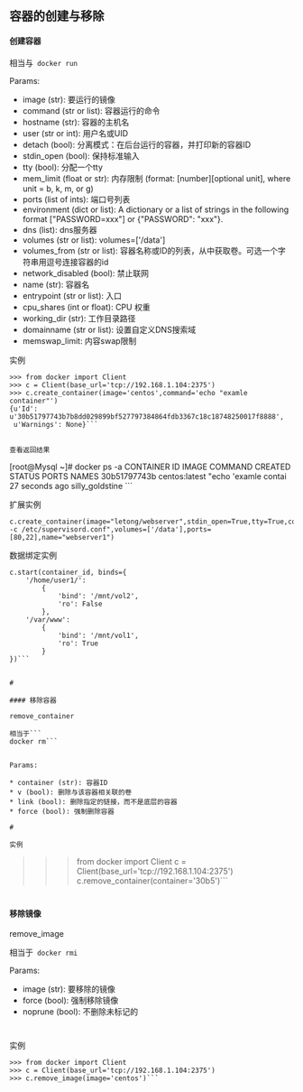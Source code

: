 ## 容器的创建与移除

#### 创建容器

相当与```
docker run```



Params:

* image (str): 要运行的镜像
* command (str or list): 容器运行的命令
* hostname (str): 容器的主机名
* user (str or int): 用户名或UID
* detach (bool): 分离模式：在后台运行的容器，并打印新的容器ID
* stdin_open (bool): 保持标准输入
* tty (bool): 分配一个tty
* mem_limit (float or str): 内存限制 (format: [number][optional unit], where unit = b, k, m, or g)
* ports (list of ints): 端口号列表
* environment (dict or list): A dictionary or a list of strings in the following format ["PASSWORD=xxx"] or {"PASSWORD": "xxx"}.
* dns (list): dns服务器
* volumes (str or list): volumes=['/data']
* volumes_from (str or list): 容器名称或ID的列表，从中获取卷。可选一个字符串用逗号连接容器的id
* network_disabled (bool): 禁止联网
* name (str): 容器名
* entrypoint (str or list): 入口
* cpu_shares (int or float): CPU 权重
* working_dir (str): 工作目录路径
* domainname (str or list): 设置自定义DNS搜索域
* memswap_limit: 内容swap限制



实例
```
>>> from docker import Client
>>> c = Client(base_url='tcp://192.168.1.104:2375')
>>> c.create_container(image='centos',command='echo "examle container"')
{u'Id': u'30b51797743b7b8dd029899bf527797384864fdb3367c18c18748250017f8888',
 u'Warnings': None}```


查看返回结果
```
[root@Mysql ~]# docker ps -a
CONTAINER ID        IMAGE               COMMAND                CREATED             STATUS              PORTS               NAMES
30b51797743b        centos:latest       "echo 'examle contai   27 seconds ago       silly_goldstine  ```

扩展实例

```
c.create_container(image="letong/webserver",stdin_open=True,tty=True,command="/usr/bin/supervisord -c /etc/supervisord.conf",volumes=['/data'],ports=[80,22],name="webserver1")
```

数据绑定实例

```
c.start(container_id, binds={
    '/home/user1/':
        {
            'bind': '/mnt/vol2',
            'ro': False
        },
    '/var/www':
        {
            'bind': '/mnt/vol1',
            'ro': True
        }
})```


#   

#### 移除容器

remove_container

相当于```
docker rm```


Params:

* container (str): 容器ID
* v (bool): 删除与该容器相关联的卷
* link (bool): 删除指定的链接，而不是底层的容器
* force (bool): 强制删除容器

#

实例
```
>>> from docker import Client
>>> c = Client(base_url='tcp://192.168.1.104:2375')
>>> c.remove_container(container='30b5')```

#   
#### 移除镜像



remove_image

相当于```
docker rmi```


Params:

* image (str): 要移除的镜像
* force (bool): 强制移除镜像
* noprune (bool): 不删除未标记的

#

实例

```
>>> from docker import Client
>>> c = Client(base_url='tcp://192.168.1.104:2375')
>>> c.remove_image(image='centos')```
